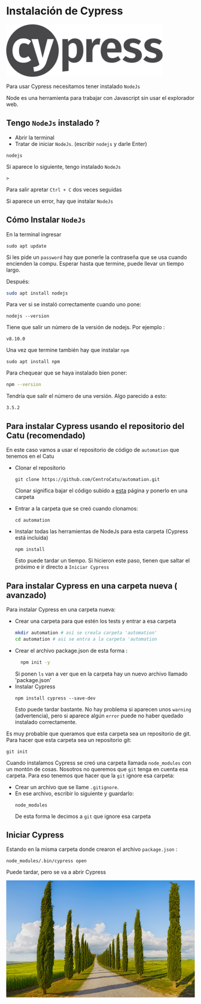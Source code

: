 # Instalación de Cypress

![](instalarCypressImages/cypress-logo.png)

Para usar Cypress necesitamos tener instalado `NodeJs`

Node es una herramienta para trabajar con Javascript sin usar el explorador web.

##  Tengo `NodeJs` instalado ?
* Abrir la terminal
*  Tratar de iniciar `NodeJs`. (escribir  `nodejs` y darle Enter)
  ```
  nodejs
  ```
Si aparece lo siguiente, tengo instalado `NodeJs`
```
>
```
Para salir apretar `Ctrl + C` dos veces seguidas

Si aparece un error, hay que instalar `NodeJs`

## Cómo Instalar `NodeJs`

En la terminal ingresar
```
sudo apt update
```
Si les pide un `password` hay que ponerle la contraseña que se usa cuando encienden la compu. Esperar hasta que termine, puede llevar un tiempo largo.

Después:
```bash
sudo apt install nodejs
```
Para ver si se instaló correctamente cuando uno pone:
```
nodejs --version
```
Tiene que salir un número de la versión de nodejs. Por ejemplo :
```
v8.10.0
```

Una vez que termine también hay que instalar `npm`

```
sudo apt install npm
```

Para chequear que se haya instalado bien poner:
```bash
npm --version
```
Tendría que salir el número de una versión. Algo parecido a esto:
```
3.5.2
```


## Para instalar Cypress usando el repositorio del Catu (recomendado)
En este caso vamos a usar el repositorio de código de `automation` que tenemos en el Catu
* Clonar el repositorio
  ```
  git clone https://github.com/CentroCatu/automation.git
  ```
  Clonar significa bajar el código subido a [esta](https://github.com/CentroCatu/automation) página y ponerlo en una carpeta

* Entrar a la carpeta que se creó cuando clonamos:
  ```
  cd automation
  ```
* Instalar todas las herramientas de NodeJs para esta carpeta (Cypress está incluida)
  ```
  npm install
  ```
  Esto puede tardar un tiempo. Si hicieron este paso, tienen que saltar el próximo e ir directo a `Iniciar Cypress`

## Para instalar Cypress en una carpeta nueva ( avanzado)
Para instalar Cypress en una carpeta nueva:
* Crear una carpeta para que estén los tests y entrar a esa carpeta
  ```bash
  mkdir automation # así se creala carpeta 'automation'
  cd automation # asi se entra a la carpeta 'automation
  ```
* Crear el archivo package.json de esta forma :
  ```bash
    npm init -y
  ```
  Si ponen `ls` van a ver que en la carpeta hay un nuevo archivo llamado 'package.json'
* Instalar Cypress
  ```
  npm install cypress --save-dev
  ```
  Esto puede tardar bastante. No hay problema si aparecen unos `warning` (advertencia), pero si aparece algún `error` puede no haber quedado instalado correctamente.

Es muy probable que queramos que esta carpeta sea un repositorio de git. Para hacer que esta carpeta sea un repositorio git:
```
git init
```
Cuando instalamos Cypress se creó una carpeta llamada `node_modules` con un montón de cosas. Nosotros no queremos que `git` tenga en cuenta esa carpeta. Para eso tenemos que hacer que la `git` ignore esa carpeta:
* Crear un archivo que se llame `.gitignore`.
* En ese archivo, escribir lo siguiente y guardarlo:
  ```
  node_modules
  ```
  De esta forma le decimos a `git` que ignore esa carpeta


## Iniciar Cypress

Estando en la misma carpeta donde crearon el archivo `package.json` :
```
node_modules/.bin/cypress open
```

Puede tardar, pero se va a abrir Cypress


![](instalarCypressImages/cypresses.png)
